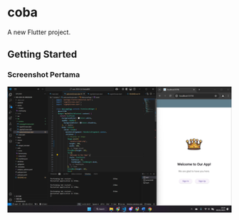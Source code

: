 # coba

A new Flutter project.

## Getting Started

### Screenshot Pertama
![Screenshot](assets/image.png)